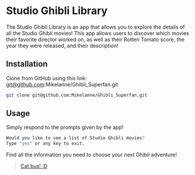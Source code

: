 # Studio Ghibli Library

The Studio Ghibli Library is an app that allows you to explore the details of all the Studio Ghibli movies!
This app allows users to discover which movies their favorite director worked on, as well as their Rotten Tomato score, the year they were released, and their description!

## Installation

Clone from GitHub using this link: git@github.com:Mikelanne/Ghibli_Superfan.git
```bash
git clone git@github.com:Mikelanne/Ghibli_Superfan.git
```

## Usage

Simply respond to the prompts given by the app!

```bash
Would you like to see a list of Studio Ghibli movies?
Type "yes" or any key to exit.
```

Find all the information you need to choose your next Ghibli adventure!

<blockquote class="imgur-embed-pub" lang="en" data-id="XGEEOnV"  ><a href="//imgur.com/XGEEOnV">Cat bus! :D</a></blockquote><script async src="//s.imgur.com/min/embed.js" charset="utf-8"></script>
